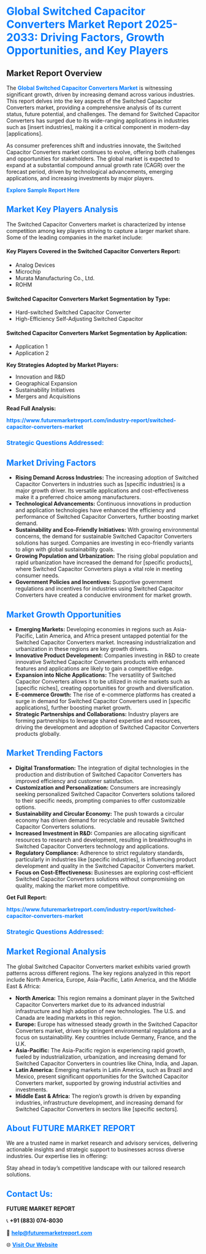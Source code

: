 <h1 style="color: #007BFF;">Global Switched Capacitor Converters Market Report 2025-2033: Driving Factors, Growth Opportunities, and Key Players</h1>

<section id="overview">
<h2>Market Report Overview</h2>
<p>The <a href="https://www.futuremarketreport.com/industry-report/switched-capacitor-converters-market" style="color: #007BFF; text-decoration: none;"><strong>Global Switched Capacitor Converters Market</strong></a> is witnessing significant growth, driven by increasing demand across various industries. This report delves into the key aspects of the Switched Capacitor Converters market, providing a comprehensive analysis of its current status, future potential, and challenges. The demand for Switched Capacitor Converters has surged due to its wide-ranging applications in industries such as [insert industries], making it a critical component in modern-day [applications].</p>
<p>As consumer preferences shift and industries innovate, the Switched Capacitor Converters market continues to evolve, offering both challenges and opportunities for stakeholders. The global market is expected to expand at a substantial compound annual growth rate (CAGR) over the forecast period, driven by technological advancements, emerging applications, and increasing investments by major players.</p>
</section>

<section id="overview">
<p><a href="https://www.futuremarketreport.com/request-sample/reportId=84505" style="color: #007BFF; text-decoration: none;"><strong>Explore Sample Report Here</strong></a></p>
</section>

<section id="key-players">
<h2 style="color: #007BFF;">Market Key Players Analysis</h2>
<p>The Switched Capacitor Converters market is characterized by intense competition among key players striving to capture a larger market share. Some of the leading companies in the market include:</p>
<h4>Key Players Covered in the Switched Capacitor Converters Report:</h4>
<ul><li>Analog Devices</li><li>Microchip</li><li>Murata Manufacturing Co., Ltd.</li><li>ROHM</li></ul>
<h4>Switched Capacitor Converters Market Segmentation by Type:</h4>
<ul><li>Hard-switched Switched Capacitor Converter</li><li>High-Efficiency Self-Adjusting Switched Capacitor</li></ul>

<h4>Switched Capacitor Converters Market Segmentation by Application:</h4>
<ul><li>Application 1</li><li>Application 2</li></ul>
<p><strong>Key Strategies Adopted by Market Players:</strong></p>
<ul>
<li>Innovation and R&D</li>
<li>Geographical Expansion</li>
<li>Sustainability Initiatives</li>
<li>Mergers and Acquisitions</li>
</ul>
</section>

<section>
<p><strong>Read Full Analysis: </strong></p><a href="https://www.futuremarketreport.com/industry-report/switched-capacitor-converters-market" style="color: #007BFF; text-decoration: none;"><strong>https://www.futuremarketreport.com/industry-report/switched-capacitor-converters-market</strong></a>
<h3 style="color: #007BFF;">Strategic Questions Addressed:</h3>
</section>

<section id="driving-factors">
<h2 style="color: #007BFF;">Market Driving Factors</h2>
<ul>
<li><strong>Rising Demand Across Industries:</strong> The increasing adoption of Switched Capacitor Converters in industries such as [specific industries] is a major growth driver. Its versatile applications and cost-effectiveness make it a preferred choice among manufacturers.</li>
<li><strong>Technological Advancements:</strong> Continuous innovations in production and application technologies have enhanced the efficiency and performance of Switched Capacitor Converters, further boosting market demand.</li>
<li><strong>Sustainability and Eco-Friendly Initiatives:</strong> With growing environmental concerns, the demand for sustainable Switched Capacitor Converters solutions has surged. Companies are investing in eco-friendly variants to align with global sustainability goals.</li>
<li><strong>Growing Population and Urbanization:</strong> The rising global population and rapid urbanization have increased the demand for [specific products], where Switched Capacitor Converters plays a vital role in meeting consumer needs.</li>
<li><strong>Government Policies and Incentives:</strong> Supportive government regulations and incentives for industries using Switched Capacitor Converters have created a conducive environment for market growth.</li>
</ul>
</section>

<section id="growth-opportunities">
<h2 style="color: #007BFF;">Market Growth Opportunities</h2>
<ul>
<li><strong>Emerging Markets:</strong> Developing economies in regions such as Asia-Pacific, Latin America, and Africa present untapped potential for the Switched Capacitor Converters market. Increasing industrialization and urbanization in these regions are key growth drivers.</li>
<li><strong>Innovative Product Development:</strong> Companies investing in R&D to create innovative Switched Capacitor Converters products with enhanced features and applications are likely to gain a competitive edge.</li>
<li><strong>Expansion into Niche Applications:</strong> The versatility of Switched Capacitor Converters allows it to be utilized in niche markets such as [specific niches], creating opportunities for growth and diversification.</li>
<li><strong>E-commerce Growth:</strong> The rise of e-commerce platforms has created a surge in demand for Switched Capacitor Converters used in [specific applications], further boosting market growth.</li>
<li><strong>Strategic Partnerships and Collaborations:</strong> Industry players are forming partnerships to leverage shared expertise and resources, driving the development and adoption of Switched Capacitor Converters products globally.</li>
</ul>
</section>

<section id="trending-factors">
<h2 style="color: #007BFF;">Market Trending Factors</h2>
<ul>
<li><strong>Digital Transformation:</strong> The integration of digital technologies in the production and distribution of Switched Capacitor Converters has improved efficiency and customer satisfaction.</li>
<li><strong>Customization and Personalization:</strong> Consumers are increasingly seeking personalized Switched Capacitor Converters solutions tailored to their specific needs, prompting companies to offer customizable options.</li>
<li><strong>Sustainability and Circular Economy:</strong> The push towards a circular economy has driven demand for recyclable and reusable Switched Capacitor Converters solutions.</li>
<li><strong>Increased Investment in R&D:</strong> Companies are allocating significant resources to research and development, resulting in breakthroughs in Switched Capacitor Converters technology and applications.</li>
<li><strong>Regulatory Compliance:</strong> Adherence to strict regulatory standards, particularly in industries like [specific industries], is influencing product development and quality in the Switched Capacitor Converters market.</li>
<li><strong>Focus on Cost-Effectiveness:</strong> Businesses are exploring cost-efficient Switched Capacitor Converters solutions without compromising on quality, making the market more competitive.</li>
</ul>
</section>

<section>
<p><strong>Get Full Report: </strong></p><a href="https://www.futuremarketreport.com/industry-report/switched-capacitor-converters-market" style="color: #007BFF; text-decoration: none;"><strong>https://www.futuremarketreport.com/industry-report/switched-capacitor-converters-market</strong></a>
<h3 style="color: #007BFF;">Strategic Questions Addressed:</h3>
</section>


<section id="regional-analysis">
<h2 style="color: #007BFF;">Market Regional Analysis</h2>
<p>The global Switched Capacitor Converters market exhibits varied growth patterns across different regions. The key regions analyzed in this report include North America, Europe, Asia-Pacific, Latin America, and the Middle East & Africa:</p>
<ul>
<li><strong>North America:</strong> This region remains a dominant player in the Switched Capacitor Converters market due to its advanced industrial infrastructure and high adoption of new technologies. The U.S. and Canada are leading markets in this region.</li>
<li><strong>Europe:</strong> Europe has witnessed steady growth in the Switched Capacitor Converters market, driven by stringent environmental regulations and a focus on sustainability. Key countries include Germany, France, and the U.K.</li>
<li><strong>Asia-Pacific:</strong> The Asia-Pacific region is experiencing rapid growth, fueled by industrialization, urbanization, and increasing demand for Switched Capacitor Converters in countries like China, India, and Japan.</li>
<li><strong>Latin America:</strong> Emerging markets in Latin America, such as Brazil and Mexico, present significant opportunities for the Switched Capacitor Converters market, supported by growing industrial activities and investments.</li>
<li><strong>Middle East & Africa:</strong> The region’s growth is driven by expanding industries, infrastructure development, and increasing demand for Switched Capacitor Converters in sectors like [specific sectors].</li>
</ul>
</section>

<footer>
<h2 style="color: #007BFF;">About FUTURE MARKET REPORT</h2>
<p>We are a trusted name in market research and advisory services, delivering actionable insights and strategic support to businesses across diverse industries. Our expertise lies in offering:</p>

<p>Stay ahead in today’s competitive landscape with our tailored research solutions.</p>

<h2 style="color: #007BFF;">Contact Us:</h2>
<p><strong>FUTURE MARKET REPORT</strong></p>
<p>📞 <strong>+91 (883) 074-8030</strong></p>
<p>📧 <strong><a href="mailto:help@futuremarketreport.com" style="color: #007BFF;">help@futuremarketreport.com</a></strong></p>
<p>🌐 <strong><a href="https://www.futuremarketreport.com/" style="color: #007BFF;">Visit Our Website</a></strong></p>
</footer>